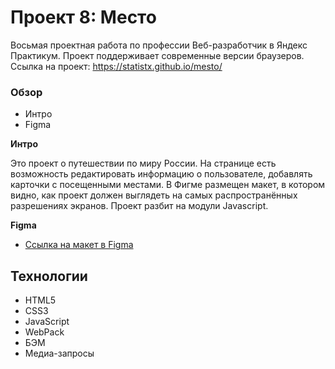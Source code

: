 # Проект 8: Место 

Восьмая проектная работа по профессии Веб-разработчик в Яндекс Практикум.
Проект поддерживает современные версии браузеров.
Ссылка на проект: https://statistx.github.io/mesto/

### Обзор
* Интро
* Figma

**Интро**

Это проект о путешествии по миру России.
На странице есть возможность редактировать информацию о пользователе, добавлять карточки с посещенными местами.
В Фигме размещен макет, в котором видно, как проект должен выглядеть на самых распространённых разрешениях экранов.
Проект разбит на модули Javascript.

**Figma**

* [Ссылка на макет в Figma](https://www.figma.com/file/2cn9N9jSkmxD84oJik7xL7/JavaScript.-Sprint-4?node-id=0%3A1)

## Технологии

- HTML5
- CSS3
- JavaScript
- WebPack
- БЭМ
- Медиа-запросы
